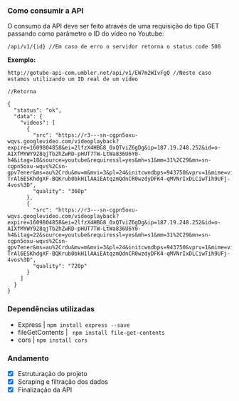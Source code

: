 ### Como consumir a API

O consumo da API deve ser feito através de uma requisição do tipo GET passando como parâmetro o ID do vídeo no Youtube: 

```` /api/v1/{id} //Em caso de erro o servidor retorna o status code 500 ```` 

**Exemplo:**
````
http://gotube-api-com.umbler.net/api/v1/EW7m2WIvFgQ //Neste caso estamos utilizando um ID real de um vídeo

//Retorna

{
  "status": "ok",
  "data": {
    "videos": [
      {
        "src": "https://r3---sn-cgpn5oxu-wqvs.googlevideo.com/videoplayback?expire=1609804858&ei=2lfzX4HBG8_0xQTviZ6gDg&ip=187.19.248.252&id=o-AIXfMYWY928qjTb2hZwRD-pHUT7TW-LtWa836U6Y0-h4&itag=18&source=youtube&requiressl=yes&mh=s1&mm=31%2C29&mn=sn-cgpn5oxu-wqvs%2Csn-gpv7ener&ms=au%2Crdu&mv=m&mvi=3&pl=24&initcwndbps=943750&vprv=1&mime=video%2Fmp4&ns=1C86nUjEIqkTl6Aj526KJ3EF&gir=yes&clen=72040956&ratebypass=yes&dur=1867.766&lmt=1604900132706607&mt=1609782997&fvip=3&c=WEB&txp=6410222&n=dPs6LN7avfu9r9tg&sparams=expire%2Cei%2Cip%2Cid%2Citag%2Csource%2Crequiressl%2Cvprv%2Cmime%2Cns%2Cgir%2Cclen%2Cratebypass%2Cdur%2Clmt&sig=AOq0QJ8wRgIhAIwSxeDcoEW5A_jyH7c5UDltPtQhQ723J5La2VQUxv80AiEAkjphHsjQPiPL20w9m5O1y_1NpgskxpVA_J8xXABljR4%3D&lsparams=mh%2Cmm%2Cmn%2Cms%2Cmv%2Cmvi%2Cpl%2Cinitcwndbps&lsig=AG3C_xAwRgIhAPyJNvEuM1yfuvLG-TrAl6ESKhdgXF-BQKrub0bkH1lAAiEAtqzmQdnCR0wzdyDFK4-qMVNrIxDLCiwTih9UFj-4vos%3D",
        "quality": "360p"
      },
      {
        "src": "https://r3---sn-cgpn5oxu-wqvs.googlevideo.com/videoplayback?expire=1609804858&ei=2lfzX4HBG8_0xQTviZ6gDg&ip=187.19.248.252&id=o-AIXfMYWY928qjTb2hZwRD-pHUT7TW-LtWa836U6Y0-h4&itag=22&source=youtube&requiressl=yes&mh=s1&mm=31%2C29&mn=sn-cgpn5oxu-wqvs%2Csn-gpv7ener&ms=au%2Crdu&mv=m&mvi=3&pl=24&initcwndbps=943750&vprv=1&mime=video%2Fmp4&ns=1C86nUjEIqkTl6Aj526KJ3EF&ratebypass=yes&dur=1867.766&lmt=1604933310166762&mt=1609782997&fvip=3&c=WEB&txp=5516222&n=dPs6LN7avfu9r9tg&sparams=expire%2Cei%2Cip%2Cid%2Citag%2Csource%2Crequiressl%2Cvprv%2Cmime%2Cns%2Cratebypass%2Cdur%2Clmt&sig=AOq0QJ8wRQIgGcc_8C_qeLh5Crdbd2CnSzrODjeNOUtvyNokCqtFDe4CIQDezfdYyYQ_bHwCWesfQjZm_P1x5uepccxyQ4LpEdQN0w%3D%3D&lsparams=mh%2Cmm%2Cmn%2Cms%2Cmv%2Cmvi%2Cpl%2Cinitcwndbps&lsig=AG3C_xAwRgIhAPyJNvEuM1yfuvLG-TrAl6ESKhdgXF-BQKrub0bkH1lAAiEAtqzmQdnCR0wzdyDFK4-qMVNrIxDLCiwTih9UFj-4vos%3D",
        "quality": "720p"
      }
    ]
  }
}

````


### Dependências utilizadas

- Express | ```` npm install express --save ````
- fileGetContents | ````  npm install file-get-contents ````
- cors | ```` npm install cors ````
### Andamento
- [x] Estruturação do projeto
- [x] Scraping e filtração dos dados
- [x] Finalização da API

